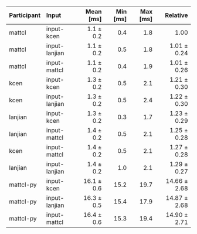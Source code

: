 | Participant | Input | Mean [ms] | Min [ms] | Max [ms] | Relative |
|:---|:---|---:|---:|---:|---:|
| mattcl | input-kcen | 1.1 ± 0.2 | 0.4 | 1.8 | 1.00 |
| mattcl | input-lanjian | 1.1 ± 0.2 | 0.5 | 1.8 | 1.01 ± 0.24 |
| mattcl | input-mattcl | 1.1 ± 0.2 | 0.4 | 1.9 | 1.01 ± 0.26 |
| kcen | input-kcen | 1.3 ± 0.2 | 0.5 | 2.1 | 1.21 ± 0.30 |
| kcen | input-lanjian | 1.3 ± 0.2 | 0.5 | 2.4 | 1.22 ± 0.30 |
| lanjian | input-kcen | 1.3 ± 0.2 | 0.3 | 1.7 | 1.23 ± 0.29 |
| lanjian | input-mattcl | 1.4 ± 0.2 | 0.5 | 2.1 | 1.25 ± 0.28 |
| kcen | input-mattcl | 1.4 ± 0.2 | 0.5 | 2.1 | 1.27 ± 0.28 |
| lanjian | input-lanjian | 1.4 ± 0.2 | 1.0 | 2.1 | 1.29 ± 0.27 |
| mattcl-py | input-kcen | 16.1 ± 0.6 | 15.2 | 19.7 | 14.66 ± 2.68 |
| mattcl-py | input-lanjian | 16.3 ± 0.5 | 15.4 | 17.9 | 14.87 ± 2.68 |
| mattcl-py | input-mattcl | 16.4 ± 0.6 | 15.3 | 19.4 | 14.90 ± 2.71 |
